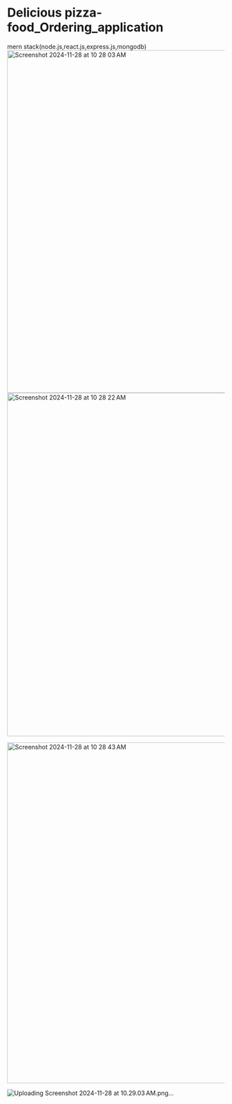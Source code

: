 # Delicious pizza-food_Ordering_application

mern stack(node.js,react.js,express.js,mongodb)
<img width="793" alt="Screenshot 2024-11-28 at 10 28 03 AM" src="https://github.com/user-attachments/assets/b9a1ad59-8a10-4126-9486-14003d02427b">
<img width="795" alt="Screenshot 2024-11-28 at 10 28 22 AM" src="https://github.com/user-attachments/assets/b36bd059-a10b-40ba-972c-9902d48c375c">


<img width="789" alt="Screenshot 2024-11-28 at 10 28 43 AM" src="https://github.com/user-attachments/assets/3b7b2c39-1499-4287-92a7-7d6459af53d0">

![Uploading Screenshot 2024-11-28 at 10.29.03 AM.png…]()

